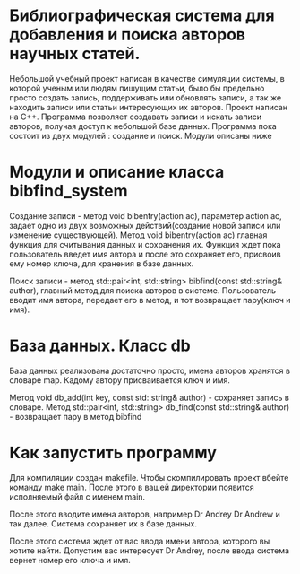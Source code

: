 # Библиографическая система для добавления и поиска авторов научных статей.

Небольшой учебный проект написан в качестве симуляции системы, в которой ученым или людям пишущим статьи, было бы предельно просто создать запись, поддерживать или обновлять записи, а так же находить записи или статьи интересующих их авторов. Проект написан на С++. Программа позволяет создавать записи и искать записи авторов, получая доступ к небольшой базе данных. Программа пока состоит из двух модулей : создание и поиск.
Модули описаны ниже

# Модули и описание класса bibfind_system

Создание записи - метод void bibentry(action ac), параметер action ac, задает одно из двух возможных действий(создание новой записи или изменение существующей). Метод void bibentry(action ac) главная функция для считывания данных и сохранения их. Функция ждет пока пользователь введет имя автора и после это сохраняет его, присвоив ему номер ключа, для хранения в базе данных.

Поиск записи - метод std::pair<int, std::string> bibfind(const std::string& author), главный метод для поиска авторов в системе. Пользователь вводит имя автора, передает его в метод, и тот возвращает пару(ключ и имя).

# База данных. Класс db 

База данных реализована достаточно просто, имена авторов хранятся в словаре map. Кадому автору присваивается ключ и имя.

Метод void db_add(int key, const std::string& author) - сохраняет запись в словаре.
Метод std::pair<int, std::string> db_find(const std::string& author) - возвращает пару в метод bibfind

# Как запустить программу

Для компиляции создан makefile. Чтобы скомпилировать проект вбейте команду make main. После этого в вашей директории появится исполняемый файл с именем main.

После этого вводите имена авторов, например
Dr Andrey
Dr Andrew
и так далее. Система сохраняет их в базе данных.

После этого система ждет от вас ввода имени автора, которого вы хотите найти.
Допустим вас интересует Dr Andrey, после ввода система вернет номер его ключа и имя.




